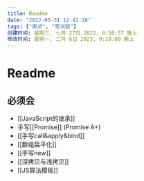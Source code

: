 ```yaml
---
title: Readme
date: "2022-05-31 12:42:26"
tags: ["面试", "笔试题"]
创建时间: 星期三, 七月 27日 2022, 8:58:57 晚上
修改时间: 星期一, 二月 6日 2023, 9:10:00 晚上
---
```


# Readme

## 必须会

- [[JavaScript的继承]]
- 手写[[Promise]] (Promise A+)
- [[手写call&apply&bind]]
- [[数组扁平化]]
- [[手写new]]
- [[深拷贝与浅拷贝]]
- [[JS算法模板]]